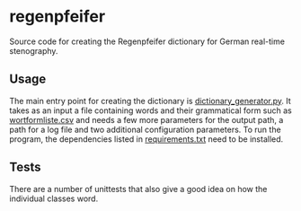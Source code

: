 # regenpfeifer
Source code for creating the Regenpfeifer dictionary for German real-time stenography.

## Usage

The main entry point for creating the dictionary is [dictionary_generator.py](dictionary_generator.py).
It takes as an input a file containing words and their grammatical form such as [wortformliste.csv](https://github.com/mkrnr/wortformliste/blob/master/wortformliste.csv) and needs a few more parameters for the output path, a path for a log file and two additional configuration parameters.
To run the program, the dependencies listed in [requirements.txt](requirements.txt) need to be installed.

## Tests

There are a number of unittests that also give a good idea on how the individual classes word.


